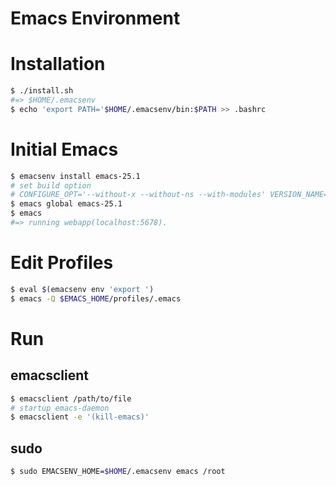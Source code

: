 # Emacs Environment

# Installation
```bash
$ ./install.sh
#=> $HOME/.emacsenv
$ echo 'export PATH='$HOME/.emacsenv/bin:$PATH >> .bashrc
```

# Initial Emacs
```bash
$ emacsenv install emacs-25.1
# set build option
# CONFIGURE_OPT='--without-x --without-ns --with-modules' VERSION_NAME='emacs-25.1-with-modules' emacsenv install emacs-25.1
$ emacs global emacs-25.1
$ emacs
#=> running webapp(localhost:5678).
```

# Edit Profiles
```bash
$ eval $(emacsenv env 'export ')
$ emacs -Q $EMACS_HOME/profiles/.emacs
```
# Run
## emacsclient
```bash
$ emacsclient /path/to/file
# startup emacs-daemon
$ emacsclient -e '(kill-emacs)'
```

## sudo
```bash
$ sudo EMACSENV_HOME=$HOME/.emacsenv emacs /root
```
